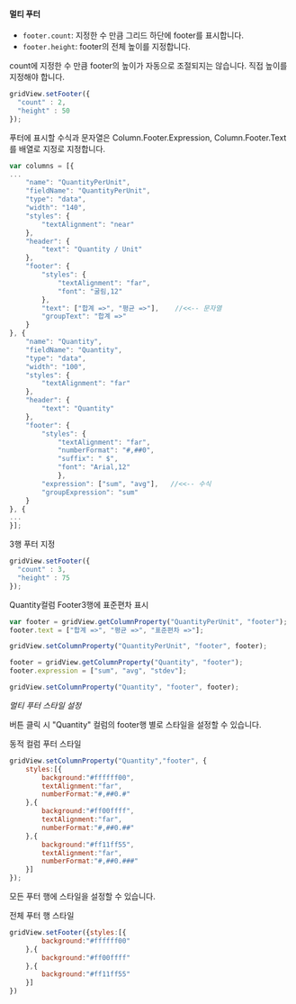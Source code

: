 #### 멀티 푸터

- `footer.count`: 지정한 수 만큼 그리드 하단에 footer를 표시합니다.
- `footer.height`: footer의 전체 높이를 지정합니다.

count에 지정한 수 만큼 footer의 높이가 자동으로 조절되지는 않습니다. 직접 높이를 지정해야 합니다.  

```js
gridView.setFooter({
  "count" : 2,
  "height" : 50
});
```

푸터에 표시할 수식과 문자열은 Column.Footer.Expression, Column.Footer.Text를 배열로 지정로 지정합니다. 

```js
var columns = [{
...
    "name": "QuantityPerUnit",
    "fieldName": "QuantityPerUnit",
    "type": "data",
    "width": "140",
    "styles": {
        "textAlignment": "near"
    },
    "header": {
        "text": "Quantity / Unit"
    },
    "footer": {
        "styles": {
            "textAlignment": "far",
            "font": "굴림,12"
        },
        "text": ["합계 =>", "평균 =>"],    //<<-- 문자열
        "groupText": "합계 =>"
    }
}, {
    "name": "Quantity",
    "fieldName": "Quantity",
    "type": "data",
    "width": "100",
    "styles": {
        "textAlignment": "far"
    },
    "header": {
        "text": "Quantity"
    },
    "footer": {
        "styles": { 
            "textAlignment": "far",
            "numberFormat": "#,##0",
            "suffix": " $", 
            "font": "Arial,12"
            },
        "expression": ["sum", "avg"],   //<<-- 수식  
        "groupExpression": "sum"
    }
}, {
...
}];
```

<a class="btn primary small round lowercase" id="btnSetFooter">3행 푸터 지정</a>

```js
gridView.setFooter({
  "count" : 3,
  "height" : 75
});
```

<a class="btn primary small round lowercase" id="btnSetColumnFooter">Quantity컬럼 Footer3행에 표준편차 표시</a>

```js
var footer = gridView.getColumnProperty("QuantityPerUnit", "footer");
footer.text = ["합계 =>", "평균 =>", "표준편차 =>"];

gridView.setColumnProperty("QuantityPerUnit", "footer", footer);  

footer = gridView.getColumnProperty("Quantity", "footer");
footer.expression = ["sum", "avg", "stdev"];

gridView.setColumnProperty("Quantity", "footer", footer);  
```

*멀티 푸터 스타일 설정*

버튼 클릭 시 "Quantity" 컬럼의 footer행 별로 스타일을 설정할 수 있습니다.

<a class="btn primary small round lowercase" id="btnSetMultiFooterStyles">동적 컬럼 푸터 스타일</a>

```js
gridView.setColumnProperty("Quantity","footer", {
    styles:[{
        background:"#ffffff00",
        textAlignment:"far",
        numberFormat:"#,##0.#"
    },{
        background:"#ff00ffff",
        textAlignment:"far",
        numberFormat:"#,##0.##"
    },{
        background:"#ff11ff55",
        textAlignment:"far",
        numberFormat:"#,##0.###"
    }]
});
```

모든 푸터 행에 스타일을 설정할 수 있습니다.

<a class="btn primary small round lowercase" id="btnSetMultiFooterStyleRows">전체 푸터 행 스타일</a>

```js
gridView.setFooter({styles:[{
        background:"#ffffff00"
    },{
        background:"#ff00ffff"
    },{
        background:"#ff11ff55"
    }]
})
```

<script>

  $('#btnSetFooter').click(function() {
    gridView.setFooter({
      "count" : 3,
      "height" : 75
    });
  });

  $('#btnSetColumnFooter').click(function() {
    var footer = gridView.getColumnProperty("QuantityPerUnit", "footer");
    footer.text = ["합계 =>", "평균 =>", "표준편차 =>"];

    gridView.setColumnProperty("QuantityPerUnit", "footer", footer);  

    footer = gridView.getColumnProperty("Quantity", "footer");
    footer.expression = ["sum", "avg", "stdev"];

    gridView.setColumnProperty("Quantity", "footer", footer);      
  });

  $('#btnSetMultiFooterStyles').click(function() {
    gridView.setColumnProperty("Quantity","footer", {
        styles:[{
            background:"#ffffff00",
            textAlignment:"far",
            numberFormat:"#,##0.#"
        },{
            background:"#ff00ffff",
            textAlignment:"far",
            numberFormat:"#,##0.##"
        },{
            background:"#ff11ff55",
            textAlignment:"far",
            numberFormat:"#,##0.###"
        }]
    });
  });

  $('#btnSetMultiFooterStyleRows').click(function() {
    gridView.setFooter({styles:[{
            background:"#ffffff00"
        },{
            background:"#ff00ffff"
        },{
            background:"#ff11ff55"
        }]
    })
  });


</script>
